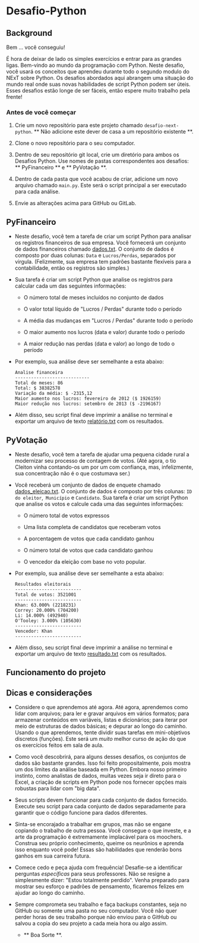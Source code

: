 # Desafio-Python

## Background

Bem ... você conseguiu!

É hora de deixar de lado os simples exercícios e entrar para as grandes ligas. Bem-vindo ao mundo da programação com Python. Neste desafio, você usará os conceitos que aprendeu durante todo o segundo modulo do NExT sobre Python. Os desafios abordados aqui abrangem uma situação do mundo real onde suas novas habilidades de script Python podem ser úteis. Esses desafios estão longe de ser fáceis, então espere muito trabalho pela frente!

### Antes de você começar

1. Crie um novo repositório para este projeto chamado `desafio-next-python`. ** Não adicione este dever de casa a um repositório existente **.

2. Clone o novo repositório para o seu computador.

3. Dentro de seu repositório git local, crie um diretório para ambos os Desafios Python. Use nomes de pastas correspondentes aos desafios: ** PyFinanceiro ** e ** PyVotação **.

4. Dentro de cada pasta que você acabou de criar, adicione um novo arquivo chamado `main.py`. Este será o script principal a ser executado para cada análise.

5. Envie as alterações acima para GitHub ou GitLab.

## PyFinanceiro

* Neste desafio, você tem a tarefa de criar um script Python para analisar os registros financeiros de sua empresa. Você fornecerá um conjunto de dados financeiros chamado [dados.txt](PyFinanceiro/Recursos/dados_financeiro.txt). O conjunto de dados é composto por duas colunas: `Data` e `Lucros/Perdas`, separados por virgula. (Felizmente, sua empresa tem padrões bastante flexíveis para a contabilidade, então os registros são simples.)

* Sua tarefa é criar um script Python que analise os registros para calcular cada um das seguintes informações:

  * O número total de meses incluídos no conjunto de dados

  * O valor total líquido de "Lucros / Perdas" durante todo o período

  * A média das mudanças em "Lucros / Perdas" durante todo o período

  * O maior aumento nos lucros (data e valor) durante todo o período

  * A maior redução nas perdas (data e valor) ao longo de todo o período

* Por exemplo, sua análise deve ser semelhante a esta abaixo:

  ```text
  Analise financeira
  ----------------------------
  Total de meses: 86
  Total: $ 38382578
  Variação da média: $ -2315,12
  Maior aumento nos lucros: fevereiro de 2012 ($ 1926159)
  Maior redução nos lucros: setembro de 2013 ($ -2196167)
  ```

* Além disso, seu script final deve imprimir a análise no terminal e exportar um arquivo de texto [relatório.txt](PyFinanceiro/relatório.txt) com os resultados.

## PyVotação

* Neste desafio, você tem a tarefa de ajudar uma pequena cidade rural a modernizar seu processo de contagem de votos. (Até agora, o tio Cleiton vinha contando-os um por um com confiança, mas, infelizmente, sua concentração não é o que costumava ser.)

* Você receberá um conjunto de dados de enquete chamado [dados_eleicao.txt](PyVotacao/Recursos/dados_eleicao.txt). O conjunto de dados é composto por três colunas: `ID do eleitor`,` Município` e `Candidato`. Sua tarefa é criar um script Python que analise os votos e calcule cada uma das seguintes informações:

  * O número total de votos expressos

  * Uma lista completa de candidatos que receberam votos

  * A porcentagem de votos que cada candidato ganhou

  * O número total de votos que cada candidato ganhou

  * O vencedor da eleição com base no voto popular.

* Por exemplo, sua análise deve ser semelhante a esta abaixo:

  ```text
  Resultados eleitorais
  -------------------------
  Total de votos: 3521001
  -------------------------
  Khan: 63.000% (2218231)
  Correy: 20.000% (704200)
  Li: 14.000% (492940)
  O'Tooley: 3.000% (105630)
  -------------------------
  Vencedor: Khan
  -------------------------
  ```

* Além disso, seu script final deve imprimir a análise no terminal e exportar um arquivo de texto [resultado.txt](PyVotacao/resultado.txt) com os resultados.

## Funcionamento do projeto



## Dicas e considerações

* Considere o que aprendemos até agora. Até agora, aprendemos como lidar com arquivos; para ler e gravar arquivos em vários formatos; para armazenar conteúdos em variáveis, listas e dicionários; para iterar por meio de estruturas de dados básicas; e depurar ao longo do caminho. Usando o que aprendemos, tente dividir suas tarefas em mini-objetivos discretos (funções). Este será um _muito_ melhor curso de ação do que os exercícios feitos em sala de aula.

* Como você descobrirá, para alguns desses desafios, os conjuntos de dados são bastante grandes. Isso foi feito propositalmente, pois mostra um dos limites da análise baseada em Python. Embora nosso primeiro instinto, como analistas de dados, muitas vezes seja ir direto para o Excel, a criação de scripts em Python pode nos fornecer opções mais robustas para lidar com "big data".

* Seus scripts devem funcionar para cada conjunto de dados fornecido. Execute seu script para cada conjunto de dados separadamente para garantir que o código funcione para dados diferentes.

* Sinta-se encorajado a trabalhar em grupos, mas não se engane copiando o trabalho de outra pessoa. Você consegue o que investe, e a arte da programação é extremamente implacável para os moochers. Construa seu próprio conhecimento, queime os neurônios e aprenda isso enquanto você pode! Essas são habilidades que renderão bons ganhos em sua carreira futura.

* Comece cedo e peça ajuda com frequência! Desafie-se a identificar perguntas _específicas_ para seus professores. Não se resigne a simplesmente dizer: "Estou totalmente perdido". Venha preparado para mostrar seu esforço e padrões de pensamento, ficaremos felizes em ajudar ao longo do caminho.

* Sempre comprometa seu trabalho e faça backups constantes, seja no GitHub ou somente uma pasta no seu computador. Você não quer perder horas de seu trabalho porque não enviou para o GitHub ou salvou a copia do seu projeto a cada meia hora ou algo assim.

  * ** Boa Sorte **.
